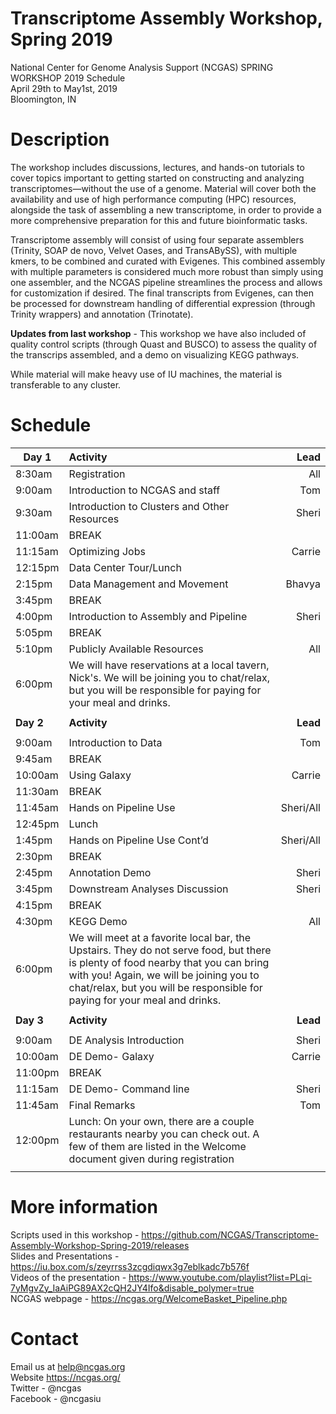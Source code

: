 # Transcriptome Assembly Workshop, Spring 2019
National Center for Genome Analysis Support (NCGAS) SPRING WORKSHOP 2019 Schedule\
April 29th to May1st, 2019 \
Bloomington, IN 

# Description 
The workshop includes discussions, lectures, and hands-on tutorials to cover topics important to getting started on constructing and analyzing transcriptomes—without the use of a genome. Material will cover both the availability and use of high performance computing (HPC) resources, alongside the task of assembling a new transcriptome, in order to provide a more comprehensive preparation for this and future bioinformatic tasks.

Transcriptome assembly will consist of using four separate assemblers (Trinity, SOAP de novo, Velvet Oases, and TransABySS), with multiple kmers, to be combined and curated with Evigenes. This combined assembly with multiple parameters is considered much more robust than simply using one assembler, and the NCGAS pipeline streamlines the process and allows for customization if desired. The final transcripts from Evigenes, can then be processed for downstream handling of differential expression (through Trinity wrappers) and annotation (Trinotate).  

**Updates from last workshop** - This workshop we have also included of quality control scripts (through Quast and BUSCO) to assess the quality of the transcrips assembled, and a demo on visualizing KEGG pathways. 

While material will make heavy use of IU machines, the material is transferable to any cluster.

# Schedule 

|**Day 1**			 |**Activity**							                                |**Lead**|
|---------------|:----------------------------------------------------------|-----:|
|8:30am 		    |Registration							                                  |All   |
|9:00am		      |Introduction to NCGAS and staff			                      |Tom   | 
|9:30am		      |Introduction to Clusters and Other Resources		            |Sheri |
|11:00am		    |BREAK                                                      |      |
|11:15am		    |Optimizing Jobs						                                |Carrie|
|12:15pm		    |Data Center Tour/Lunch                                     |      |
|2:15pm		      |Data Management and Movement				                        |Bhavya|
|3:45pm		      |BREAK                                                      |      |
|4:00pm		      |Introduction to Assembly and Pipeline			                |Sheri |
|5:05pm        |BREAK                                                      |      |
|5:10pm		      |Publicly Available Resources					                      |All   |
|6:00pm         |We will have reservations at a local tavern, Nick's.  We will be joining you to chat/relax, but you will be responsible for paying for your meal and drinks.                                        |      |
|               |                                                           |      |
|**Day 2**		  |**Activity**		                                            |**Lead**|
|               |                                                           |      |
|9:00am         |Introduction to Data                                       |Tom   |
|9:45am         |BREAK                                                      |      |
|10:00am		    |Using Galaxy							                                  |Carrie|
|11:30am		    |BREAK	                  			                            |      |
|11:45am		    |Hands on Pipeline Use                                      |Sheri/All|
|12:45pm		    |Lunch                                                      |      |
|1:45pm		    |Hands on Pipeline Use Cont’d				                        |Sheri/All|
|2:30pm		    |BREAK                                                      |      |
|2:45pm		    |Annotation Demo							                              |Sheri |
|3:45pm 		    |Downstream Analyses Discussion				                      |Sheri |
|4:15pm 		    |BREAK                        				                      |      |
|4:30pm 		    |KEGG Demo                    				                      |All   |
|6:00pm         |We will meet at a favorite local bar, the Upstairs.  They do not serve food, but there is plenty of food nearby that you can bring with you!  Again, we will be joining you to chat/relax, but you will be responsible for paying for your meal and drinks.                                                                               |      |
|               |                                                           |      |
|**Day 3**		  |**Activity**		                                            |**Lead**|
|               |                                                           |      |
|9:00am         |DE Analysis Introduction                                   |Sheri |
|10:00am        |DE Demo- Galaxy                                            |Carrie|
|11:00pm        |BREAK                                                      |      |
|11:15am        |DE Demo- Command line                                      |Sheri |
|11:45am        |Final Remarks                                              |Tom   |
|12:00pm        |Lunch: On your own, there are a couple restaurants nearby you can check out. A few of them are listed in the Welcome document given during registration                                          |      |
|               |                                                           |      |

# More information 

Scripts used in this workshop - https://github.com/NCGAS/Transcriptome-Assembly-Workshop-Spring-2019/releases
\
Slides and Presentations - https://iu.box.com/s/zeyrrss3zcgdiqwx3g7eblkadc7b576f
\
Videos of the presentation - https://www.youtube.com/playlist?list=PLqi-7yMgvZy_IaAiPG89AX2cQH2JY4Ifo&disable_polymer=true
\
NCGAS webpage - https://ncgas.org/WelcomeBasket_Pipeline.php


# Contact

Email us at help@ncgas.org 
\
Website https://ncgas.org/
\
Twitter - @ncgas \
Facebook - @ncgasiu

